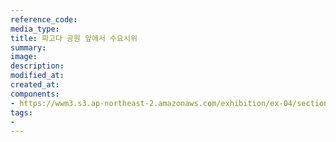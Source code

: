 ```yaml
---
reference_code:
media_type:
title: 파고다 공원 앞에서 수요시위
summary:
image:
description:
modified_at:
created_at:
components:
- https://wwm3.s3.ap-northeast-2.amazonaws.com/exhibition/ex-04/section-01-right/12_파고다+공원+앞에서+수요시위.JPG
tags:
-
---
```

